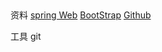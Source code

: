 ##
资料
[spring Web](https://spring.io/guides/gs/serving-web-content/)
[BootStrap](https://v3.bootcss.com/getting-started/)
[Github](https://developer.github.com/apps/building-github-apps/creating-a-github-app/)

工具
git